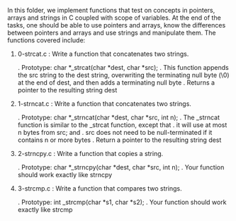 In this folder, we implement functions that test on concepts in pointers, arrays and strings in C coupled with
scope of variables.
At the end of the tasks, one should be able to use pointers and arrays, know the differences between pointers and arrays and use strings and manipulate them.
The functions covered include:

1. 0-strcat.c : Write a function that concatenates two strings.

	. Prototype: char *_strcat(char *dest, char *src);
	. This function appends the src string to the dest string, overwriting the terminating null byte (\0) at the end of dest, and then adds a terminating null byte
	. Returns a pointer to the resulting string dest

2. 1-strncat.c : Write a function that concatenates two strings.

	. Prototype: char *_strncat(char *dest, char *src, int n);
	. The _strncat function is similar to the _strcat function, except that
	. it will use at most n bytes from src; and
	. src does not need to be null-terminated if it contains n or more bytes
	. Return a pointer to the resulting string dest

3. 2-strncpy.c : Write a function that copies a string.

	. Prototype: char *_strncpy(char *dest, char *src, int n);
	. Your function should work exactly like strncpy

4. 3-strcmp.c : Write a function that compares two strings.

	. Prototype: int _strcmp(char *s1, char *s2);
	. Your function should work exactly like strcmp


